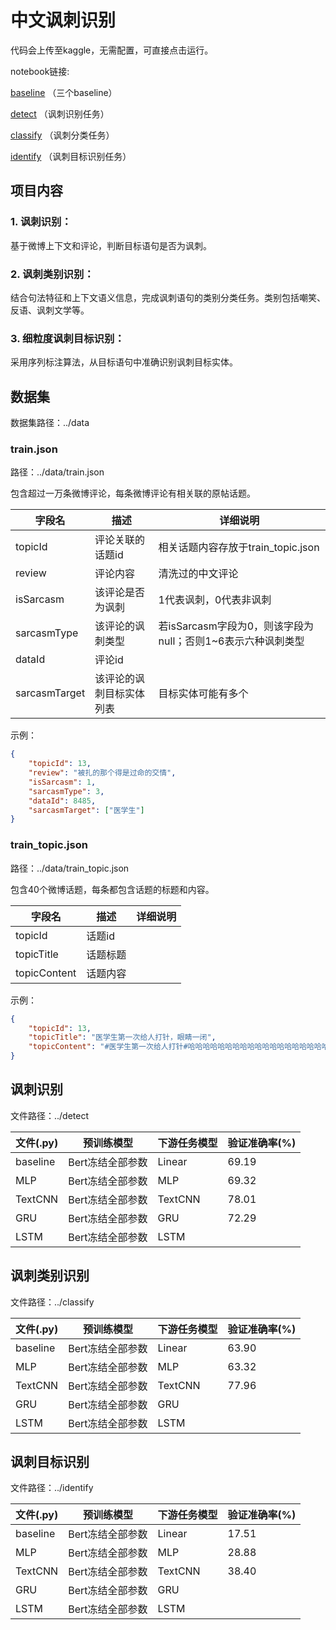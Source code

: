 # 中文讽刺识别

代码会上传至kaggle，无需配置，可直接点击运行。

notebook链接:

[baseline](https://www.kaggle.com/code/jiachuyan/sarcasmdetection-chinese)
（三个baseline）

[detect](https://www.kaggle.com/code/jiachuyan/sarcasm-detect)
（讽刺识别任务）

[classify](https://www.kaggle.com/code/jiachuyan/sarcasm-classify)
（讽刺分类任务）

[identify](https://www.kaggle.com/code/jiachuyan/sarcasm-identify)
（讽刺目标识别任务）

## 项目内容

### 1. 讽刺识别：
基于微博上下文和评论，判断目标语句是否为讽刺。
### 2. 讽刺类别识别：
结合句法特征和上下文语义信息，完成讽刺语句的类别分类任务。类别包括嘲笑、反语、讽刺文学等。
### 3. 细粒度讽刺目标识别：
采用序列标注算法，从目标语句中准确识别讽刺目标实体。

## 数据集
数据集路径：../data

### train.json
路径：../data/train.json

包含超过一万条微博评论，每条微博评论有相关联的原帖话题。

| 字段名           | 描述           | 详细说明                                   |
|---------------|--------------|----------------------------------------|
| topicId       | 评论关联的话题id    | 相关话题内容存放于train_topic.json              |
| review        | 评论内容         | 清洗过的中文评论                               |
| isSarcasm     | 该评论是否为讽刺     | 1代表讽刺，0代表非讽刺                           |
| sarcasmType   | 该评论的讽刺类型     | 若isSarcasm字段为0，则该字段为null；否则1~6表示六种讽刺类型 |
| dataId        | 评论id         |                                        |
| sarcasmTarget | 该评论的讽刺目标实体列表 | 目标实体可能有多个                              |

示例：
```json
{   
    "topicId": 13, 
    "review": "被扎的那个得是过命的交情", 
    "isSarcasm": 1, 
    "sarcasmType": 3, 
    "dataId": 8485, 
    "sarcasmTarget": ["医学生"]
}
```

### train_topic.json
路径：../data/train_topic.json

包含40个微博话题，每条都包含话题的标题和内容。

| 字段名          | 描述   | 详细说明 |
|--------------|------|------|
| topicId      | 话题id |      |
| topicTitle   | 话题标题 |      |
| topicContent | 话题内容 |      |

示例：
```json
{
    "topicId": 13, 
    "topicTitle": "医学生第一次给人打针，眼睛一闭", 
    "topicContent": "#医学生第一次给人打针#哈哈哈哈哈哈哈哈哈哈哈哈哈哈哈哈哈哈哈哈“眼睛一闭”可还行。"
}
```


## 讽刺识别
文件路径：../detect

| 文件(.py)  | 预训练模型      | 下游任务模型  | 验证准确率(%) |
|----------|------------|---------|----------|
| baseline | Bert冻结全部参数 | Linear  | 69.19    |
| MLP      | Bert冻结全部参数 | MLP     | 69.32    |
| TextCNN  | Bert冻结全部参数 | TextCNN | 78.01    |
| GRU      | Bert冻结全部参数 | GRU     | 72.29    |
| LSTM     | Bert冻结全部参数 | LSTM    |          |

## 讽刺类别识别
文件路径：../classify

| 文件(.py)  | 预训练模型      | 下游任务模型  | 验证准确率(%) |
|----------|------------|---------|----------|
| baseline | Bert冻结全部参数 | Linear  | 63.90    |
| MLP      | Bert冻结全部参数 | MLP     | 63.32    |
| TextCNN  | Bert冻结全部参数 | TextCNN | 77.96    |
| GRU      | Bert冻结全部参数 | GRU     |          |
| LSTM     | Bert冻结全部参数 | LSTM    |          |

## 讽刺目标识别
文件路径：../identify

| 文件(.py)  | 预训练模型      | 下游任务模型  | 验证准确率(%) |
|----------|------------|---------|----------|
| baseline | Bert冻结全部参数 | Linear  | 17.51    |
| MLP      | Bert冻结全部参数 | MLP     | 28.88    |
| TextCNN  | Bert冻结全部参数 | TextCNN | 38.40    |
| GRU      | Bert冻结全部参数 | GRU     |          |
| LSTM     | Bert冻结全部参数 | LSTM    |          |
